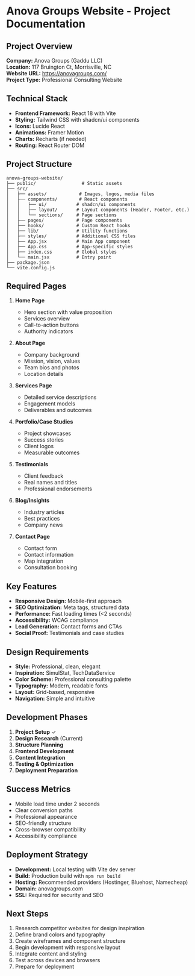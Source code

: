# Anova Groups Website - Project Documentation

## Project Overview

**Company:** Anova Groups (Gaddu LLC)  
**Location:** 117 Bruington Ct, Morrisville, NC  
**Website URL:** https://anovagroups.com/  
**Project Type:** Professional Consulting Website  

## Technical Stack

- **Frontend Framework:** React 18 with Vite
- **Styling:** Tailwind CSS with shadcn/ui components
- **Icons:** Lucide React
- **Animations:** Framer Motion
- **Charts:** Recharts (if needed)
- **Routing:** React Router DOM

## Project Structure

```
anova-groups-website/
├── public/                 # Static assets
├── src/
│   ├── assets/            # Images, logos, media files
│   ├── components/        # React components
│   │   ├── ui/           # shadcn/ui components
│   │   ├── layout/       # Layout components (Header, Footer, etc.)
│   │   └── sections/     # Page sections
│   ├── pages/            # Page components
│   ├── hooks/            # Custom React hooks
│   ├── lib/              # Utility functions
│   ├── styles/           # Additional CSS files
│   ├── App.jsx           # Main App component
│   ├── App.css           # App-specific styles
│   ├── index.css         # Global styles
│   └── main.jsx          # Entry point
├── package.json
└── vite.config.js
```

## Required Pages

1. **Home Page**
   - Hero section with value proposition
   - Services overview
   - Call-to-action buttons
   - Authority indicators

2. **About Page**
   - Company background
   - Mission, vision, values
   - Team bios and photos
   - Location details

3. **Services Page**
   - Detailed service descriptions
   - Engagement models
   - Deliverables and outcomes

4. **Portfolio/Case Studies**
   - Project showcases
   - Success stories
   - Client logos
   - Measurable outcomes

5. **Testimonials**
   - Client feedback
   - Real names and titles
   - Professional endorsements

6. **Blog/Insights**
   - Industry articles
   - Best practices
   - Company news

7. **Contact Page**
   - Contact form
   - Contact information
   - Map integration
   - Consultation booking

## Key Features

- **Responsive Design:** Mobile-first approach
- **SEO Optimization:** Meta tags, structured data
- **Performance:** Fast loading times (<2 seconds)
- **Accessibility:** WCAG compliance
- **Lead Generation:** Contact forms and CTAs
- **Social Proof:** Testimonials and case studies

## Design Requirements

- **Style:** Professional, clean, elegant
- **Inspiration:** SimulStat, TechDataService
- **Color Scheme:** Professional consulting palette
- **Typography:** Modern, readable fonts
- **Layout:** Grid-based, responsive
- **Navigation:** Simple and intuitive

## Development Phases

1. **Project Setup** ✓
2. **Design Research** (Current)
3. **Structure Planning**
4. **Frontend Development**
5. **Content Integration**
6. **Testing & Optimization**
7. **Deployment Preparation**

## Success Metrics

- Mobile load time under 2 seconds
- Clear conversion paths
- Professional appearance
- SEO-friendly structure
- Cross-browser compatibility
- Accessibility compliance

## Deployment Strategy

- **Development:** Local testing with Vite dev server
- **Build:** Production build with `npm run build`
- **Hosting:** Recommended providers (Hostinger, Bluehost, Namecheap)
- **Domain:** anovagroups.com
- **SSL:** Required for security and SEO

## Next Steps

1. Research competitor websites for design inspiration
2. Define brand colors and typography
3. Create wireframes and component structure
4. Begin development with responsive layout
5. Integrate content and styling
6. Test across devices and browsers
7. Prepare for deployment

